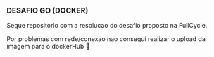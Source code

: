 ### DESAFIO GO (DOCKER)

<p> Segue repositorio com a resolucao do desafio proposto na FullCycle.</p>

<p>Por problemas com rede/conexao nao consegui realizar o upload da imagem para o dockerHub 🥲</p>